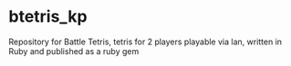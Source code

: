 btetris_kp
==========

Repository for Battle Tetris, tetris for 2 players playable via lan, written in Ruby and published as a ruby gem
